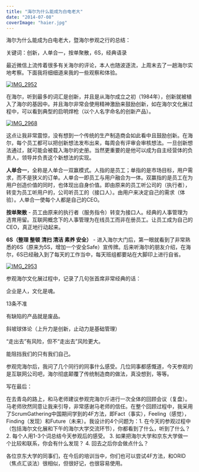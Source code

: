 ```yaml
---
title: "海尔为什么能成为白电老大"
date: "2014-07-08"
coverImage: "haier.jpg"
---
```


海尔为什么能成为白电老大，暨海尔参观之行的总结：

关键词：创新，人单合一，按单聚散，6S，经典语录

最近微信上流传着很多有关海尔的评论，本人也随波逐流，上周末去了一趟海尔实地考察。下面我将细细道来我的一些观察和体验。

[![IMG_2952](http://bobjiang.com/wp-content/uploads/2014/07/IMG_2952-1024x768.jpg)](http://bobjiang.com/wp-content/uploads/2014/07/IMG_2952.jpg)

在海尔，听到最多的词汇是创新，并且是从海尔成立之初（1984年），创新就被植入了海尔的基因中。并且海尔非常会使用精神激励来鼓励创新，如在海尔文化展过程中，可以看到典型的启明焊枪（以个人名字命名的创新产品）。

[![IMG_2968](http://bobjiang.com/wp-content/uploads/2014/07/IMG_2968-1024x768.jpg)](http://bobjiang.com/wp-content/uploads/2014/07/IMG_2968.jpg)

这点让我非常震惊，没有想到一个传统的生产制造商会如此看中且鼓励创新。在海尔，每个员工都可以把创新想法发布出来，每周会有评审会审核想法。一旦创新想法通过，就可能会被载入海尔的史册。当然更重要的是他可以成为自主经营体的负责人，领导并负责这个新想法的实现。

**人单合一**，全称是人单合一双赢模式。人指的是员工；单指的是市场目标，用户需求，而不是狭义的订单。人单合一即员工与用户融合为一体。双赢指的是员工在为用户创造价值的同时，也体现出自身价值。即由原来的员工听公司的（执行者），转变为员工听用户的，公司听员工的（接口人）。由用户来决定自己的需求（体验）。人单合一使每个人都是自己的CEO。

**按单聚散** - 员工由原来的执行者（服务指令）转变为接口人。经典的人事管理为选育用留。互联网概念下的人事管理为在线员工而非在册员工。让员工成为自己的CEO，真正地行动起来。

**6S（整理 整顿 清扫 清洁 素养 安全）** - 进入海尔大门后，第一眼就看到了非常熟悉的6S（原来为5S，增加一个安全Safe）宣传牌。后来听海尔的朋友介绍，在海尔，6S已经融入到了每天的工作当中，每天班组都要站在大脚印上进行自省。

[![IMG_2953](http://bobjiang.com/wp-content/uploads/2014/07/IMG_2953-1024x768.jpg)](http://bobjiang.com/wp-content/uploads/2014/07/IMG_2953.jpg)

参观海尔文化展过程中，记录了几句张首席非常经典的话：

企业是人，文化是魂。

13条不准

有缺陷的产品就是废品。

斜坡球体论（上升力是创新，止动力是基础管理）

“走出去”有风险，但不“走出去”风险更大。

能阻挡我们的只有我们自己。

参观完海尔后，我问了几个同行的同事什么感受。几位同事都感慨道，今天参观的是互联网公司吧，海尔彻底颠覆了传统制造商的做法，真没想到，等等。

写在最后：

在去青岛的路上，和马老师建议参观完海尔斤进行一次全体的回顾会议（复盘）。马老师欣然同意让我来引导，非常感谢马老师的信任。在整个回顾过程中，我采用了ScrumGathering中国期间学到的4F方法，即Fact（事实），Feeling（感觉），Finding（发现）和Future（未来）。我设计的4个问题为：1. 在今天的参观过程中（包括海尔文化展和下午的海尔大学交流环节），你都看到了什么，听到了什么？ 2. 每个人用1-3个词总结今天参观后的感受。 3. 如果把海尔大学和京东大学做一个比较和联系，你会有什么发现？ 4. 回去之后你会做点什么？

各位京东大学的同事们，在今后的培训当中，你们也可以尝试4F方法，和ORID（焦点汇谈法）很相似，但很好记，也很容易使用。
